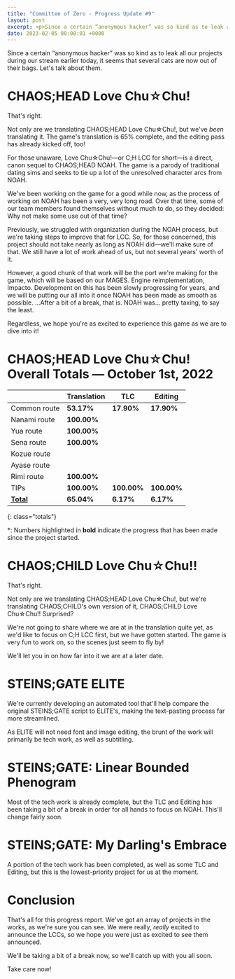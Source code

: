 ```yaml
---
title: "Committee of Zero - Progress Update #9"
layout: post
excerpt: <p>Since a certain “anonymous hacker” was so kind as to leak all our projects during our stream earlier today, it seems that several cats are now out of their bags. Let's talk about them.</p>
date: 2023-02-05 00:00:01 +0000
---
```


Since a certain “anonymous hacker” was so kind as to leak all our projects during our stream earlier today, it seems that several cats are now out of their bags. Let's talk about them.


# CHAOS;HEAD Love Chu☆Chu!

That's right.

Not only are we translating CHAOS;HEAD Love Chu☆Chu!, but we've *been* translating it. The game's translation is 65% complete, and the editing pass has already kicked off, too!

For those unaware, Love Chu☆Chu!—or C;H LCC for short—is a direct, canon sequel to CHAOS;HEAD NOAH. The game is a parody of traditional dating sims and seeks to tie up a lot of the unresolved character arcs from NOAH.

We've been working on the game for a good while now, as the process of working on NOAH has been a very, very long road. Over that time, some of our team members found themselves without much to do, so they decided: Why not make some use out of that time?

Previously, we struggled with organization during the NOAH process, but we're taking steps to improve that for LCC. So, for those concerned, this project should not take nearly as long as NOAH did—we'll make sure of that. We still have a lot of work ahead of us, but not several years' worth of it.

However, a good chunk of that work will be the port we're making for the game, which will be based on our MAGES. Engine reimplementation, Impacto. Development on this has been slowly progressing for years, and we will be putting our all into it once NOAH has been made as smooth as possible. …After a bit of a break, that is. NOAH was… pretty taxing, to say the least.

Regardless, we hope you're as excited to experience this game as we are to dive into it!

# CHAOS;HEAD Love Chu☆Chu! Overall Totals — October 1st, 2022

|                  | **Translation** | **TLC**    | **Editing** |
| ---------------- | --------------- | ---------- | ----------- |
| Common route     | **53.17%**      | **17.90%** | **17.90%**  |
| Nanami route     | **100.00%**     |            |             |
| Yua route        | **100.00%**     |            |             |
| Sena route       | **100.00%**     |            |             |
| Kozue route      |                 |            |             |
| Ayase route      |                 |            |             |
| Rimi route       | **100.00%**     |            |             |
| TIPs             | **100.00%**     | **100.00%**| **100.00%** |
| **<u>Total</u>** | **65.04%**      | **6.17%**  | **6.17%**   |
{: class="totals"}

\*: Numbers highlighted in **bold** indicate the progress that has been made since the project started.

# CHAOS;CHILD Love Chu☆Chu!!

That's right.

Not only are we translating CHAOS;HEAD Love Chu☆Chu!, but we're translating CHAOS;CHILD's own version of it, CHAOS;CHILD Love Chu☆Chu!! Surprised?

We're not going to share where we are at in the translation quite yet, as we'd like to focus on C;H LCC first, but we have gotten started. The game is very fun to work on, so the scenes just seem to fly by!

We'll let you in on how far into it we are at a later date.

# STEINS;GATE ELITE

We're currently developing an automated tool that'll help compare the original STEINS;GATE script to ELITE's, making the text-pasting process far more streamlined.

As ELITE will not need font and image editing, the brunt of the work will primarily be tech work, as well as subtitling.

# STEINS;GATE: Linear Bounded Phenogram

Most of the tech work is already complete, but the TLC and Editing has been taking a bit of a break in order for all hands to focus on NOAH. This'll change fairly soon.

# STEINS;GATE: My Darling's Embrace
A portion of the tech work has been completed, as well as some TLC and Editing, but this is the lowest-priority project for us at the moment.

# Conclusion

That's all for this progress report. We've got an array of projects in the works, as we're sure you can see. We were really, *really* excited to announce the LCCs, so we hope you were just as excited to see them announced.

We'll be taking a bit of a break now, so we'll catch up with you all soon.

Take care now!
